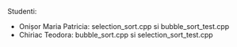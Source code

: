 Studenti:
- Onișor Maria Patricia: selection_sort.cpp si bubble_sort_test.cpp
- Chiriac Teodora: bubble_sort.cpp si selection_sort_test.cpp
